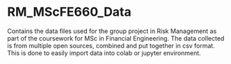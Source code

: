 # RM_MScFE660_Data
Contains the data files used for the group project in Risk Management as part of the coursework for MSc in Financial Engineering. The data collected is from multiple open sources, combined and put together in csv format. This is done to easily import data into colab or jupyter environment.
